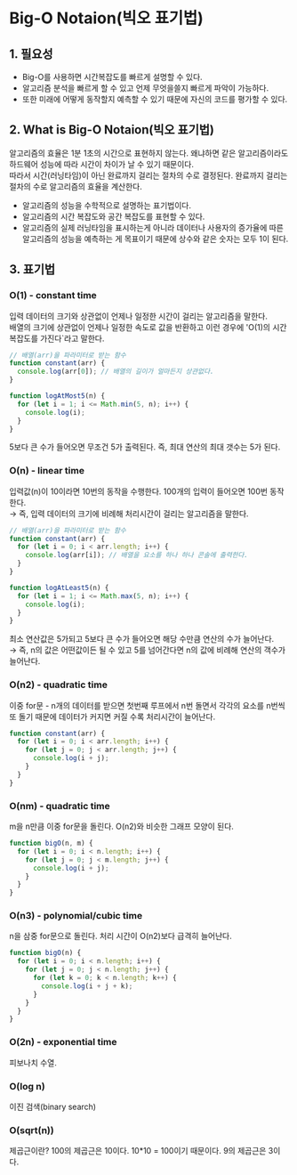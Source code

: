 # Big-O Notaion(빅오 표기법)

## 1. 필요성

- Big-O를 사용하면 시간복잡도를 빠르게 설명할 수 있다.
- 알고리즘 분석을 빠르게 할 수 있고 언제 무엇을쓸지 빠르게 파악이 가능하다.
- 또한 미래에 어떻게 동작할지 예측할 수 있기 때문에 자신의 코드를 평가할 수 있다.

## 2. What is Big-O Notaion(빅오 표기법)

알고리즘의 효율은 1분 1초의 시간으로 표현하지 않는다. 왜냐하면 같은 알고리즘이라도 하드웨어 성능에 따라 시간이 차이가 날 수 있기 때문이다.  
따라서 시간(러닝타임)이 아닌 완료까지 걸리는 절차의 수로 결정된다. 완료까지 걸리는 절차의 수로 알고리즘의 효율을 계산한다.

- 알고리즘의 성능을 수학적으로 설명하는 표기법이다.
- 알고리즘의 시간 복잡도와 공간 복잡도를 표현할 수 있다.
- 알고리즘의 실제 러닝타임을 표시하는게 아니라 데이터나 사용자의 증가율에 따른 알고리즘의 성능을 예측하는 게 목표이기 때문에 상수와 같은 숫자는 모두 1이 된다.

## 3. 표기법

### O(1) - constant time

입력 데이터의 크기와 상관없이 언제나 일정한 시간이 걸리는 알고리즘을 말한다.  
배열의 크기에 상관없이 언제나 일정한 속도로 값을 반환하고 이런 경우에 'O(1)의 시간 복잡도를 가진다`라고 말한다.

```javascript
// 배열(arr)을 파라미터로 받는 함수
function constant(arr) {
  console.log(arr[0]); // 배열의 길이가 얼마든지 상관없다.
}
```

```javascript
function logAtMost5(n) {
  for (let i = 1; i <= Math.min(5, n); i++) {
    console.log(i);
  }
}
```

5보다 큰 수가 들어오면 무조건 5가 출력된다. 즉, 최대 연산의 최대 갯수는 5가 된다.

### O(n) - linear time

입력값(n)이 10이라면 10번의 동작을 수행한다. 100개의 입력이 들어오면 100번 동작한다.  
&rarr; 즉, 입력 데이터의 크기에 비례해 처리시간이 걸리는 알고리즘을 말한다.

```javascript
// 배열(arr)을 파라미터로 받는 함수
function constant(arr) {
  for (let i = 0; i < arr.length; i++) {
    console.log(arr[i]); // 배열을 요소를 하나 하나 콘솔에 출력한다.
  }
}
```

```javascript
function logAtLeast5(n) {
  for (let i = 1; i <= Math.max(5, n); i++) {
    console.log(i);
  }
}
```

최소 연산값은 5가되고 5보다 큰 수가 들어오면 해당 수만큼 연산의 수가 늘어난다.  
&rarr; 즉, n의 값은 어떤값이든 될 수 있고 5를 넘어간다면 n의 값에 비례해 연산의 객수가 늘어난다.

### O(n2) - quadratic time

이중 for문 - n개의 데이터를 받으면 첫번째 루프에서 n번 돌면서 각각의 요소를 n번씩 또 돌기 때문에
데이터가 커지면 커질 수록 처리시간이 늘어난다.

```javascript
function constant(arr) {
  for (let i = 0; i < arr.length; i++) {
    for (let j = 0; j < arr.length; j++) {
      console.log(i + j);
    }
  }
}
```

### O(nm) - quadratic time

m을 n만큼 이중 for문을 돌린다. O(n2)와 비슷한 그래프 모양이 된다.

```javascript
function bigO(n, m) {
  for (let i = 0; i < n.length; i++) {
    for (let j = 0; j < m.length; j++) {
      console.log(i + j);
    }
  }
}
```

### O(n3) - polynomial/cubic time

n을 삼중 for문으로 돌린다. 처리 시간이 O(n2)보다 급격히 늘어난다.

```javascript
function bigO(n) {
  for (let i = 0; i < n.length; i++) {
    for (let j = 0; j < n.length; j++) {
      for (let k = 0; k < n.length; k++) {
        console.log(i + j + k);
      }
    }
  }
}
```

### O(2n) - exponential time

피보나치 수열.

### O(log n)

이진 검색(binary search)

### O(sqrt(n))

제곱근이란? 100의 제곱근은 10이다. 10\*10 = 100이기 때문이다. 9의 제곱근은 3이다.
